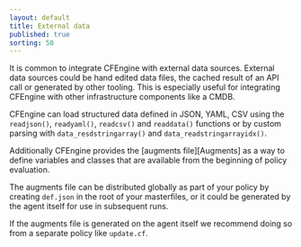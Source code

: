 ```yaml
---
layout: default
title: External data
published: true
sorting: 50
---
```


It is common to integrate CFEngine with external data sources. External data
sources could be hand edited data files, the cached result of an API call or
generated by other tooling. This is especially useful for integrating CFEngine
with other infrastructure components like a CMDB.

CFEngine can load structured data defined in JSON, YAML, CSV using the
`readjson()`, `readyaml()`, `readcsv()` and `readdata()` functions or by custom
parsing with `data_resdstringarray()` and `data_readstringarrayidx()`.

Additionally CFEngine provides the [augments file][Augments] as a way to define variables
and classes that are available from the beginning of policy evaluation.

The augments file can be distributed globally as part of your policy by creating
`def.json` in the root of your masterfiles, or it could be generated by the
agent itself for use in subsequent runs.

If the augments file is generated on the agent itself we recommend doing so from
a separate policy like `update.cf`.
